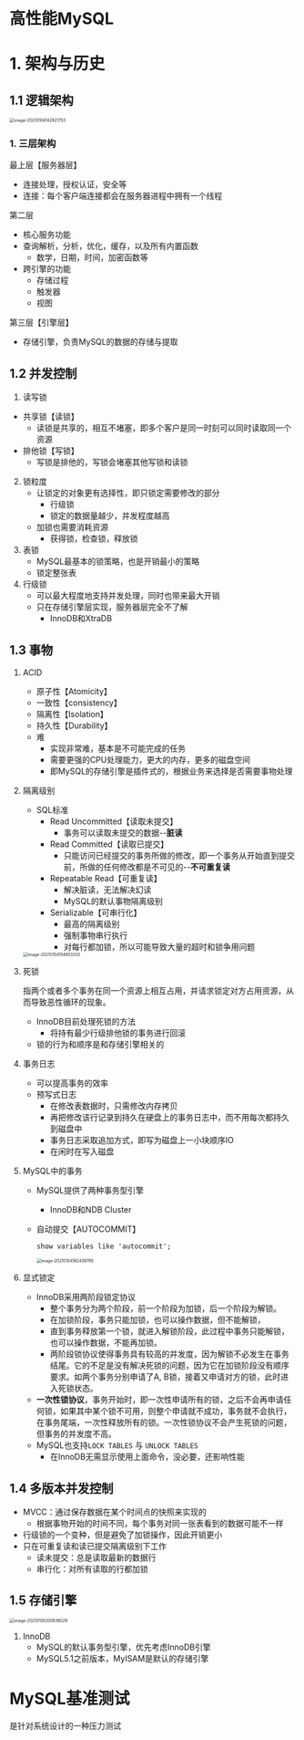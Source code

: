 # 高性能MySQL

# 1. 架构与历史

## 1.1 逻辑架构

<img src="高性能MySQL.assets/image-20210104142821753.png" alt="image-20210104142821753" style="zoom:50%;" />

### 1. 三层架构

最上层【服务器层】

- 连接处理，授权认证，安全等
- 连接：每个客户端连接都会在服务器进程中拥有一个线程

第二层

- 核心服务功能
- 查询解析，分析，优化，缓存，以及所有内置函数
  - 数学，日期，时间，加密函数等
- 跨引擎的功能
  - 存储过程
  - 触发器
  - 视图

第三层【引擎层】

- 存储引擎，负责MySQL的数据的存储与提取

## 1.2 并发控制

1. 读写锁

- 共享锁【读锁】
  - 读锁是共享的，相互不堵塞，即多个客户是同一时刻可以同时读取同一个资源
- 排他锁【写锁】
  - 写锁是排他的，写锁会堵塞其他写锁和读锁

2. 锁粒度
   - 让锁定的对象更有选择性，即只锁定需要修改的部分
     - 行级锁
     - 锁定的数据量越少，并发程度越高
   - 加锁也需要消耗资源
     - 获得锁，检查锁，释放锁
3. 表锁
   - MySQL最基本的锁策略，也是开销最小的策略
   - 锁定整张表
4. 行级锁
   - 可以最大程度地支持并发处理，同时也带来最大开销
   - 只在存储引擎层实现，服务器层完全不了解
     - InnoDB和XtraDB

## 1.3 事物

1. ACID

   - 原子性【Atomicity】
   - 一致性【consistency】
   - 隔离性【Isolation】
   - 持久性【Durability】
   - 难
     - 实现非常难，基本是不可能完成的任务
     - 需要更强的CPU处理能力，更大的内存，更多的磁盘空间
     - 即MySQL的存储引擎是插件式的，根据业务来选择是否需要事物处理

2. 隔离级别

   - SQL标准
     - Read Uncommitted【读取未提交】
       - 事务可以读取未提交的数据--**脏读**
     - Read Committed【读取已提交】
       - 只能访问已经提交的事务所做的修改，即一个事务从开始直到提交前，所做的任何修改都是不可见的--**不可重复读**
     - Repeatable Read【可重复读】
       - 解决脏读，无法解决幻读
       - MySQL的默认事物隔离级别
     - Serializable【可串行化】
       - 最高的隔离级别
       - 强制事物串行执行
       - 对每行都加锁，所以可能导致大量的超时和锁争用问题

   <img src="高性能MySQL.assets/image-20210104154853333.png" alt="image-20210104154853333" style="zoom:50%;" />

3. 死锁

   指两个或者多个事务在同一个资源上相互占用，并请求锁定对方占用资源，从而导致恶性循环的现象。

   - InnoDB目前处理死锁的方法
     - 将持有最少行级排他锁的事务进行回滚
   - 锁的行为和顺序是和存储引擎相关的

4. 事务日志

   - 可以提高事务的效率
   - 预写式日志
     - 在修改表数据时，只需修改内存拷贝
     - 再把修改该行记录到持久在硬盘上的事务日志中，而不用每次都持久到磁盘中
     - 事务日志采取追加方式，即写为磁盘上一小块顺序IO
     - 在闲时在写入磁盘

5. MySQL中的事务

   - MySQL提供了两种事务型引擎

     - InnoDB和NDB Cluster

   - 自动提交【AUTOCOMMIT】

     ```
     show variables like 'autocommit';
     ```

     

     <img src="高性能MySQL.assets/image-20210104162439795.png" alt="image-20210104162439795" style="zoom:50%;" />

6. 显式锁定
   - InnoDB采用两阶段锁定协议
     - 整个事务分为两个阶段，前一个阶段为加锁，后一个阶段为解锁。
     - 在加锁阶段，事务只能加锁，也可以操作数据，但不能解锁，
     - 直到事务释放第一个锁，就进入解锁阶段，此过程中事务只能解锁，也可以操作数据，不能再加锁。
     - 两阶段锁协议使得事务具有较高的并发度，因为解锁不必发生在事务结尾。它的不足是没有解决死锁的问题，因为它在加锁阶段没有顺序要求。如两个事务分别申请了A, B锁，接着又申请对方的锁，此时进入死锁状态。
   - **一次性锁协议**，事务开始时，即一次性申请所有的锁，之后不会再申请任何锁，如果其中某个锁不可用，则整个申请就不成功，事务就不会执行，在事务尾端，一次性释放所有的锁。一次性锁协议不会产生死锁的问题，但事务的并发度不高。
   - MySQL也支持`LOCK TABLES` 与 `UNLOCK TABLES`
     - 在InnoDB无需显示使用上面命令，没必要，还影响性能

## 1.4 多版本并发控制

- MVCC：通过保存数据在某个时间点的快照来实现的
  - 根据事物开始的时间不同，每个事务对同一张表看到的数据可能不一样
- 行级锁的一个变种，但是避免了加锁操作，因此开销更小
- 只在可重复读和读已提交隔离级别下工作
  - 读未提交：总是读取最新的数据行
  - 串行化：对所有读取的行都加锁

## 1.5 存储引擎

<img src="高性能MySQL.assets/image-20210105200838029.png" alt="image-20210105200838029" style="zoom:50%;" />

1. InnoDB
   - MySQL的默认事务型引擎，优先考虑InnoDB引擎
   - MySQL5.1之前版本，MyISAM是默认的存储引擎



# MySQL基准测试

是针对系统设计的一种压力测试